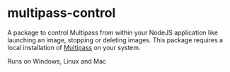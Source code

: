 # multipass-control
A package to control Multipass from within your NodeJS application like launching an image, stopping or deleting images. This package requires a local installation of [Multipass](https://multipass.run/) on your system.

Runs on Windows, Linux and Mac
